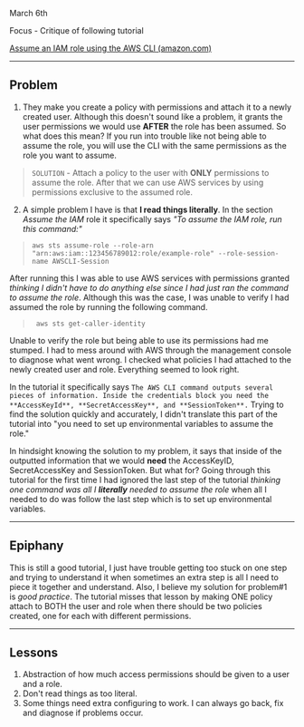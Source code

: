 March 6th

Focus - Critique of following tutorial 

[Assume an IAM role using the AWS CLI (amazon.com)](https://aws.amazon.com/premiumsupport/knowledge-center/iam-assume-role-cli/)

***

## Problem 
1. They make you create a policy with permissions and attach it to a newly created user. Although this doesn't sound like a problem, it grants the user permissions we would use **AFTER** the role has been assumed. So what does this mean? If you run into trouble like not being able to assume the role, you will use the CLI with the same permissions as the role you want to assume. 

> ```SOLUTION``` - Attach a policy to the user with **ONLY** permissions to assume the role. After that we can use AWS services by using permissions exclusive to the assumed role.



2. A simple problem I have is that **I read things literally**. In the section *Assume the IAM* role it specifically says *"To assume the IAM role, run this command:"*  

> ```aws sts assume-role --role-arn "arn:aws:iam::123456789012:role/example-role" --role-session-name AWSCLI-Session``` 

After running this I was able to use AWS services with permissions granted *thinking I didn't have to do anything else since I had just ran the command to assume the role*. Although this was the case, I was unable to verify I had assumed the role by running the following command. 

>  ``` aws sts get-caller-identity```

Unable to verify the role but being able to use its permissions had me stumped. I had to mess around with AWS through the management console to diagnose what went wrong. I checked what policies I had attached to the newly created user and role.  Everything seemed to look right. 

In the tutorial it specifically says ```The AWS CLI command outputs several pieces of information. Inside the credentials block you need the **AccessKeyId**, **SecretAccessKey**, and **SessionToken**.``` Trying to find the solution quickly and accurately, I didn't translate this part of the tutorial into "you need to set up environmental variables to assume the role." 

In hindsight knowing the solution to my problem, it says that inside of the outputted information that we would **need** the AccessKeyID, SecretAccessKey and SessionToken. But what for? Going through this tutorial for the first time I had ignored the last step of the tutorial *thinking one command was all I **literally** needed to assume the role* when all I needed to do was follow the last step which is to set up environmental variables.

***

## Epiphany

This is still a good tutorial, I just have trouble getting too stuck on one step and trying to understand it when sometimes an extra step is all I need to piece it together and understand. Also, I believe my solution for problem#1 is *good practice*. The tutorial misses that lesson by making ONE policy attach to BOTH the user and role when there should be two policies created, one for each with different permissions.  

***

## Lessons

1. Abstraction of how much access permissions should be given to a user and a role. 
2. Don't read things as too literal.
3. Some things need extra configuring to work. I can always go back, fix and diagnose if problems occur.
